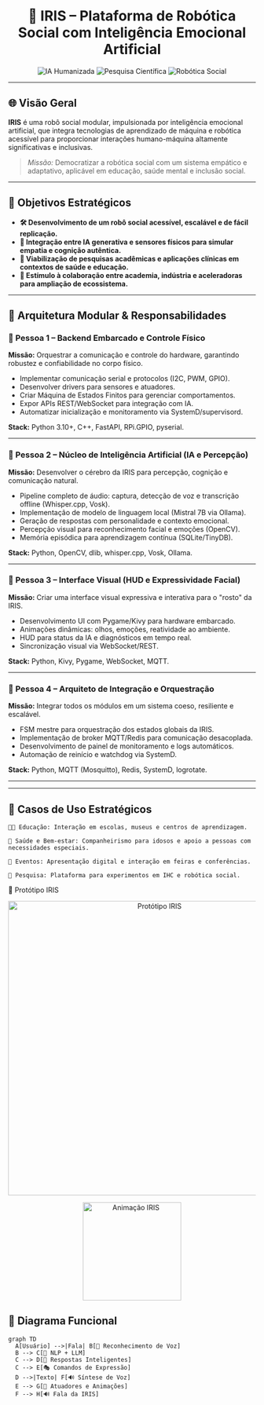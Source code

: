 <h1 align="center">
🤖 IRIS – Plataforma de Robótica Social com Inteligência Emocional Artificial
</h1>

<p align="center">
  <img src="https://img.shields.io/badge/IA%20Humanizada-%2300ffff?style=for-the-badge&logo=openai&logoColor=white" alt="IA Humanizada" />
  <img src="https://img.shields.io/badge/Pesquisa%20Científica-%230099ff?style=for-the-badge&logo=academia&logoColor=white" alt="Pesquisa Científica" />
  <img src="https://img.shields.io/badge/Rob%C3%B3tica%20Social-%23ff00ff?style=for-the-badge&logo=raspberrypi&logoColor=white" alt="Robótica Social" />
</p>

---

## 🌐 Visão Geral

**IRIS** é uma robô social modular, impulsionada por inteligência emocional artificial, que integra tecnologias de aprendizado de máquina e robótica acessível para proporcionar interações humano-máquina altamente significativas e inclusivas.

> *Missão:* Democratizar a robótica social com um sistema empático e adaptativo, aplicável em educação, saúde mental e inclusão social.

---

## 🎯 Objetivos Estratégicos

- **🛠️ Desenvolvimento de um robô social acessível, escalável e de fácil replicação.**  
- **🧠 Integração entre IA generativa e sensores físicos para simular empatia e cognição autêntica.**  
- **🔬 Viabilização de pesquisas acadêmicas e aplicações clínicas em contextos de saúde e educação.**  
- **🚀 Estímulo à colaboração entre academia, indústria e aceleradoras para ampliação de ecossistema.**

---

## 🧱 Arquitetura Modular & Responsabilidades

### 👤 Pessoa 1 – Backend Embarcado e Controle Físico  
**Missão:** Orquestrar a comunicação e controle do hardware, garantindo robustez e confiabilidade no corpo físico.

- Implementar comunicação serial e protocolos (I2C, PWM, GPIO).  
- Desenvolver drivers para sensores e atuadores.  
- Criar Máquina de Estados Finitos para gerenciar comportamentos.  
- Expor APIs REST/WebSocket para integração com IA.  
- Automatizar inicialização e monitoramento via SystemD/supervisord.

**Stack:** Python 3.10+, C++, FastAPI, RPi.GPIO, pyserial.

---

### 👤 Pessoa 2 – Núcleo de Inteligência Artificial (IA e Percepção)  
**Missão:** Desenvolver o cérebro da IRIS para percepção, cognição e comunicação natural.

- Pipeline completo de áudio: captura, detecção de voz e transcrição offline (Whisper.cpp, Vosk).  
- Implementação de modelo de linguagem local (Mistral 7B via Ollama).  
- Geração de respostas com personalidade e contexto emocional.  
- Percepção visual para reconhecimento facial e emoções (OpenCV).  
- Memória episódica para aprendizagem contínua (SQLite/TinyDB).

**Stack:** Python, OpenCV, dlib, whisper.cpp, Vosk, Ollama.

---

### 👤 Pessoa 3 – Interface Visual (HUD e Expressividade Facial)  
**Missão:** Criar uma interface visual expressiva e interativa para o "rosto" da IRIS.

- Desenvolvimento UI com Pygame/Kivy para hardware embarcado.  
- Animações dinâmicas: olhos, emoções, reatividade ao ambiente.  
- HUD para status da IA e diagnósticos em tempo real.  
- Sincronização visual via WebSocket/REST.

**Stack:** Python, Kivy, Pygame, WebSocket, MQTT.

---

### 👤 Pessoa 4 – Arquiteto de Integração e Orquestração  
**Missão:** Integrar todos os módulos em um sistema coeso, resiliente e escalável.

- FSM mestre para orquestração dos estados globais da IRIS.  
- Implementação de broker MQTT/Redis para comunicação desacoplada.  
- Desenvolvimento de painel de monitoramento e logs automáticos.  
- Automação de reinício e watchdog via SystemD.

**Stack:** Python, MQTT (Mosquitto), Redis, SystemD, logrotate.

---

---

## 🎯 Casos de Uso Estratégicos

    👨‍🏫 Educação: Interação em escolas, museus e centros de aprendizagem.

    👵 Saúde e Bem-estar: Companheirismo para idosos e apoio a pessoas com necessidades especiais.

    🎤 Eventos: Apresentação digital e interação em feiras e conferências.

    🧪 Pesquisa: Plataforma para experimentos em IHC e robótica social.

📸 Protótipo IRIS
<p align="center">
<img src="https://raw.githubusercontent.com/PauloCezarPereiraLimeira/IRIS/main/images/iris-prototype.png" width="600" alt="Protótipo IRIS" />
</p>
<p align="center">
<img src="https://media.giphy.com/media/SWoSkN6DxTszqIKEqv/giphy.gif" width="200" alt="Animação IRIS" />
</p>

## 🧠 Diagrama Funcional

```mermaid
graph TD
  A[Usuário] -->|Fala| B[🎤 Reconhecimento de Voz]
  B --> C[🧠 NLP + LLM]
  C --> D[💬 Respostas Inteligentes]
  C --> E[🎭 Comandos de Expressão]
  D -->|Texto| F[🔊 Síntese de Voz]
  E --> G[🦾 Atuadores e Animações]
  F --> H[🔊 Fala da IRIS]


